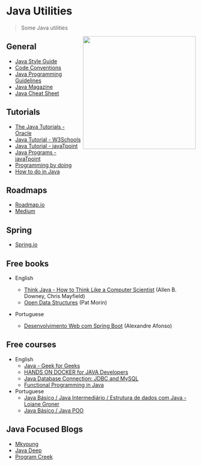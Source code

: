 # Java Utilities
> Some Java utilities

<img src="https://animated-gif-creator.com/images/01/conference-season-mic-drop-13-java-talks-that-you-shouldn_10.gif" width=300 align='right'>

## General
- [Java Style Guide](https://google.github.io/styleguide/javaguide.html)
- [Code Conventions](https://www.oracle.com/java/technologies/javase/codeconventions-contents.html)
- [Java Programming Guidelines](https://docs.oracle.com/cd/E19159-01/819-3681/abebf/index.html)
- [Java Magazine](https://blogs.oracle.com/javamagazine/)
- [Java Cheat Sheet](https://opensource.com/downloads/java-cheat-sheet)

## Tutorials
- [The Java Tutorials - Oracle](https://docs.oracle.com/javase/tutorial/index.html)
- [Java Tutorial - W3Schools](https://www.w3schools.com/java/)
- [Java Tutorial - javaTpoint](https://www.javatpoint.com/java-tutorial)
- [Java Programs - javaTpoint](https://www.javatpoint.com/java-programs)
- [Programming by doing](http://programmingbydoing.com/)
- [How to do in Java](https://howtodoinjava.com/)

## Roadmaps
- [Roadmap.io](https://roadmap.sh/java/)
- [Medium](https://medium.com/javarevisited/the-java-programmer-roadmap-f9db163ef2c2)

## Spring
- [Spring.io](https://spring.io/)

## Free books
  - English
    - [Think Java - How to Think Like a Computer Scientist](https://greenteapress.com/wp/think-java/) (Allen B. Downey, Chris Mayfield)
    - [Open Data Structures](https://opendatastructures.org/) (Pat Morin)
    
  - Portuguese
      - [Desenvolvimento Web com Spring Boot](https://cafe.algaworks.com/livro-spring-boot/?utm_campaign=ads&utm_source=google&utm_medium=cpc&gclid=Cj0KCQiAzeSdBhC4ARIsACj36uFjUiPJU6__rnQ8je-65zOvAbRwUCbVFZ8lheDFkN7BwVVU6Jpw-MsaAkMgEALw_wcB) (Alexandre Afonso)
      
## Free courses
  - English
      - [Java - Geek for Geeks](https://www.geeksforgeeks.org/java/)
      - [HANDS ON DOCKER for JAVA Developers](https://www.udemy.com/course/introduction-to-docker-for-java-developers/?LSNPUBID=JVFxdTr9V80&ranEAID=JVFxdTr9V80&ranMID=39197&ranSiteID=JVFxdTr9V80-CAlVG9.fgvg8gCq7OL9CJw&utm_medium=udemyads&utm_source=aff-campaign)
      - [Java Database Connection: JDBC and MySQL](https://www.udemy.com/course/how-to-connect-java-jdbc-to-mysql/?LSNPUBID=JVFxdTr9V80&ranEAID=JVFxdTr9V80&ranMID=39197&ranSiteID=JVFxdTr9V80-opyc8XY7FTtrw_c7_8y9Uw&utm_medium=udemyads&utm_source=aff-campaign)
      - [Functional Programming in Java](https://www.youtube.com/watch?v=rPSL1alFIjI)
  - Portuguese
    - [Java Básico / Java Intermediário / Estrutura de dados com Java - Loiane Groner](https://loiane.training/)
    - [Java Básico / Java POO](https://www.cursoemvideo.com/)
    
## Java Focused Blogs
- [Mkyoung](https://mkyong.com/)
- [Java Deep](https://javax0.wordpress.com/)
- [Program Creek](https://www.programcreek.com/)
